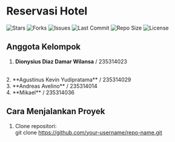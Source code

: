 # Reservasi Hotel

![Stars](https://img.shields.io/github/stars/rofusedcryof/QuickRoom?style=social)
![Forks](https://img.shields.io/github/forks/rofusedcryof/QuickRoom?style=social)
![Issues](https://img.shields.io/github/issues/rofusedcryof/QuickRoom)
![Last Commit](https://img.shields.io/github/last-commit/rofusedcryof/QuickRoom)
![Repo Size](https://img.shields.io/github/repo-size/rofusedcryof/QuickRoom)
![License](https://img.shields.io/github/license/rofusedcryof/QuickRoom)

## Anggota Kelompok

1.  **Dionysius Diaz Damar Wilansa** / 235314023
  <br>
2.  **Agustinus Kevin Yudipratama** / 235314029
  <br>
3.  **Andreas Avelino** / 235314014
  <br>
4.  **Mikael** / 235314036

## Cara Menjalankan Proyek

1. Clone repositori:
   <br>
   git clone https://github.com/your-username/repo-name.git
